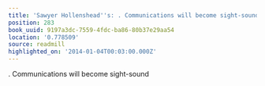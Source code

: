 ```yaml
---
title: 'Sawyer Hollenshead''s: . Communications will become sight-sound'
position: 283
book_uuid: 9197a3dc-7559-4fdc-ba86-80b37e29aa54
location: '0.778509'
source: readmill
highlighted_on: '2014-01-04T00:03:00.000Z'
---
```


. Communications will become sight-sound
